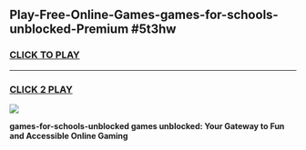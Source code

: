 
## Play-Free-Online-Games-games-for-schools-unblocked-Premium #5t3hw
<h3>
<a href="https://premium.freeplayer.one?title=games-for-schools-unblocked&ref=8M">CLICK TO PLAY</a></h3>
<hr>

<h3>
<a href="https://premium.freeplayer.one?title=games-for-schools-unblocked&ref=8M">CLICK 2 PLAY</a>
  
</h3>

<a href="https://premium.freeplayer.one?title=games-for-schools-unblocked&ref=8M"><img src="https://clearcache.store/games.png"></a>


**games-for-schools-unblocked games unblocked: Your Gateway to Fun and Accessible Online Gaming**
